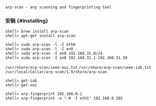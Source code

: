 `arp-scan - arp scanning and fingerprinting tool`

### 安裝 {#installing}

```
shell> brew install arp-scan
shell> apt-get install arp-scan
```

```
shell> sudo arp-scan -l -I eth0
shell> sudo arp-scan -l -I en0
shell> sudo arp-scan -I en0 192.168.31.0/24
shell> sudo arp-scan -I en0 192.168.31.1-192.168.31.50
```

`/usr/share/arp-scan/ieee-oui.txt`
`/usr/share/arp-scan/ieee-iab.txt`
`/usr/local/Cellar/arp-scan/1.9/share/arp-scan`

```
shell> get-iab
shell> get-oui
```


```
shell> arp-fingerprint 192.168.0.1
shell> arp-fingerprint -o "-N -I eth1" 192.168.0.202
```


